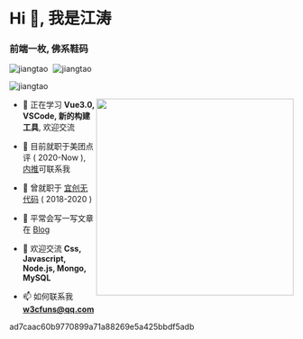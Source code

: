 <h1 align="left">Hi 👋, 我是江涛</h1>
<h3 align="left">前端一枚, 佛系鞋码</h3>

<p align="left" class="d-flex" height="150px">
<img src="https://github-readme-stats.jiangtao321.vercel.app/api?username=jiangtao&show_icons=true&icon_color=0366d6&text_color=24292e&bg_color=ffffff&hide_title=true" alt="jiangtao" />

<img style="margin-left:5px;" src="https://github-readme-stats.jiangtao321.vercel.app/api/top-langs/?username=jiangtao&layout=compact&hide=html" alt="jiangtao" />
</p>

<p align="left"> <img src="https://komarev.com/ghpvc/?username=jiangtao" alt="jiangtao" /> 
</p>

<div align="left" class="d-flex">
<img align="right" width="350" src="https://raw.githubusercontent.com/jiangtao/blog/master/assets/wechat/wechat.jpeg" / >

- 🌱 正在学习 **Vue3.0, VSCode, 新的构建工具**, 欢迎交流

- 👯 目前就职于美团点评 ( 2020-Now ), [内推](https://github.com/neitui/jobs)可联系我

- 👯 曾就职于 [宜创无代码](https://www.wudaima.com) ( 2018-2020 )

- 📝 平常会写一写文章在 [Blog](https://github.com/jiangtao/blog)

- 💬 欢迎交流 **Css, Javascript, Node.js, Mongo, MySQL** 

- 📫 如何联系我 **w3cfuns@qq.com**
<div>

ad7caac60b9770899a71a88269e5a425bbdf5adb